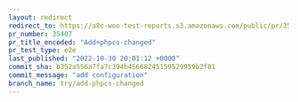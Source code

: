 ```yaml
---
layout: redirect
redirect_to: https://a8c-woo-test-reports.s3.amazonaws.com/public/pr/35407/e2e/index.html
pr_number: 35407
pr_title_encoded: "Add+phpcs-changed"
pr_test_type: e2e
last_published: "2022-10-30 20:01:12 +0000"
commit_sha: b352a556a7fa7c394b45668245159529959b2f81
commit_message: "add configuration"
branch_name: try/add-phpcs-changed
---
```

